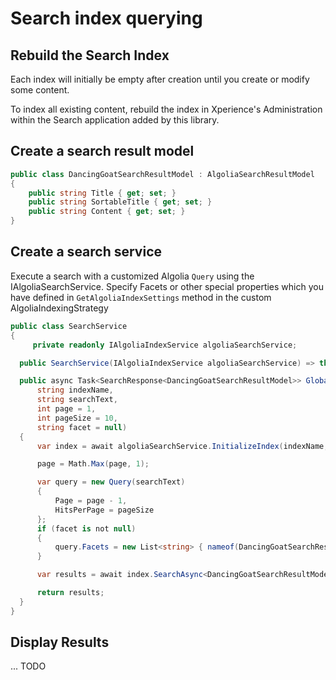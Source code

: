 # Search index querying

## Rebuild the Search Index

Each index will initially be empty after creation until you create or modify some content.

To index all existing content, rebuild the index in Xperience's Administration within the Search application added by this library.

## Create a search result model

```csharp
public class DancingGoatSearchResultModel : AlgoliaSearchResultModel
{
    public string Title { get; set; }
    public string SortableTitle { get; set; }
    public string Content { get; set; }
}
```

## Create a search service

Execute a search with a customized Algolia `Query` using the IAlgoliaSearchService. Specify Facets or other special properties which you have defined in `GetAlgoliaIndexSettings` method in the custom AlgoliaIndexingStrategy

```csharp
public class SearchService
{
     private readonly IAlgoliaIndexService algoliaSearchService;

  public SearchService(IAlgoliaIndexService algoliaSearchService) => this.algoliaSearchService = algoliaSearchService;

  public async Task<SearchResponse<DancingGoatSearchResultModel>> GlobalSearch(
      string indexName,
      string searchText,
      int page = 1,
      int pageSize = 10,
      string facet = null)
  {
      var index = await algoliaSearchService.InitializeIndex(indexName, default);

      page = Math.Max(page, 1);

      var query = new Query(searchText)
      {
          Page = page - 1,
          HitsPerPage = pageSize
      };
      if (facet is not null)
      {
          query.Facets = new List<string> { nameof(DancingGoatSearchResultModel.ContentTypeName) };
      }

      var results = await index.SearchAsync<DancingGoatSearchResultModel>(query);

      return results;
  }
}
```

## Display Results

... TODO
